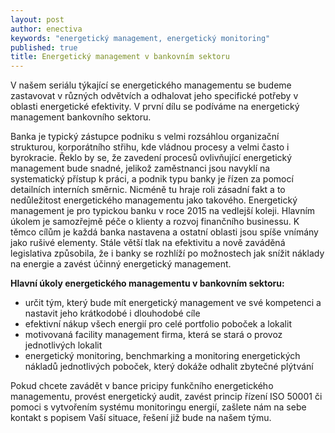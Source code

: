 ```yaml
---
layout: post
author: enectiva
keywords: "energetický management, energetický monitoring"
published: true
title: Energetický management v bankovním sektoru
---
```



V našem seriálu týkající se energetického managementu se budeme zastavovat v různých odvětvích a odhalovat jeho specifické potřeby v oblasti energetické efektivity. V první dílu se podíváme na energetický management bankovního sektoru.

Banka je typický zástupce podniku s velmi rozsáhlou organizační strukturou, korporátního  střihu, kde vládnou procesy a velmi často i byrokracie. Řeklo by se, že zavedení procesů ovlivňující energetický management bude snadné, jelikož zaměstnanci jsou navyklí na systematický přístup k práci, a podnik typu banky je řízen za pomocí detailních interních směrnic. Nicméně tu hraje roli zásadní fakt a to nedůležitost energetického managementu jako takového. Energetický management je pro typickou banku v roce 2015 na vedlejší koleji. Hlavním úkolem je samozřejmě péče o klienty a rozvoj finančního businessu. K těmco cílům je každá banka nastavena a ostatní oblasti jsou spíše vnímány jako rušivé elementy. Stále větší tlak na efektivitu a nově zaváděná legislativa způsobila, že i banky se rozhlíží po možnostech jak snížit náklady na energie a zavést účinný energetický management.

**Hlavní úkoly energetického managementu v bankovním sektoru:**

- určit tým, který bude mít energetický management ve své kompetenci a nastavit jeho krátkodobé i dlouhodobé cíle
- efektivní nákup všech energií pro celé portfolio poboček a lokalit
- motivovaná facility management firma, která se stará o provoz jednotlivých lokalit
- energetický monitoring, benchmarking a monitoring energetických nákladů jednotlivých poboček, který dokáže odhalit zbytečné plýtvání

Pokud chcete zavádět v bance pricipy funkčního energetického managementu, provést energetický audit, zavést princip řízení ISO 50001 či pomoci s vytvořením systému monitoringu energií, zašlete nám na sebe kontakt s popisem Vaší situace, řešení již bude na našem týmu.
